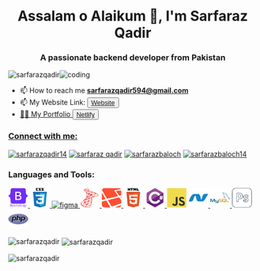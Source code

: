 <h1 align="center">Assalam o Alaikum 👋, I'm Sarfaraz Qadir</h1>
<h3 align="center">A passionate backend developer from Pakistan</h3>

<img align="right" alt="coding" width="400px" src="https://user-images.githubusercontent.com/55389276/140866485-8fb1c876-9a8f-4d6a-98dc-08c4981eaf70.gif">

<p align="left"> <img src="https://komarev.com/ghpvc/?username=sarfarazqadir&label=Profile%20views&color=0e75b6&style=flat" alt="sarfarazqadir" /> </p>

- 📫 How to reach me **sarfarazqadir594@gmail.com**
- 📫 My Website Link: <button><a href="https://ctc-vaccination-123.000webhostapp.com/">Website</button>
- 👨‍💻 My Portfolio <button><a href="https://sarfarazportfolio.netlify.app/">Netlify</button>


<h3 align="left">Connect with me:</h3>
<p align="left">
<a href="https://twitter.com/sarfarazqadir14" target="blank"><img align="center" src="https://raw.githubusercontent.com/rahuldkjain/github-profile-readme-generator/master/src/images/icons/Social/twitter.svg" alt="sarfarazqadir14" height="30" width="40" /></a>
<a href="https://linkedin.com/in/sarfaraz qadir" target="blank"><img align="center" src="https://raw.githubusercontent.com/rahuldkjain/github-profile-readme-generator/master/src/images/icons/Social/linked-in-alt.svg" alt="sarfaraz qadir" height="30" width="40" /></a>
<a href="https://www.facebook.com/sarfaraz.baloch.315080?mibextid=ZbWKwL" target="blank"><img align="center" src="https://raw.githubusercontent.com/rahuldkjain/github-profile-readme-generator/master/src/images/icons/Social/facebook.svg" alt="sarfarazbaloch" height="30" width="40" /></a>
<a href="https://www.instagram.com/sarfaraz_qadir14?igsh=ZzEyZmQ4cTZnajVy" target="blank"><img align="center" src="https://raw.githubusercontent.com/rahuldkjain/github-profile-readme-generator/master/src/images/icons/Social/instagram.svg" alt="sarfarazbaloch14" height="30" width="40" /></a>
</p>

<h3 align="left">Languages and Tools:</h3>
<p align="left"> <a href="https://getbootstrap.com" target="_blank" rel="noreferrer"> <img src="https://raw.githubusercontent.com/devicons/devicon/master/icons/bootstrap/bootstrap-plain-wordmark.svg" alt="bootstrap" width="40" height="40"/> </a> <a href="https://www.w3schools.com/css/" target="_blank" rel="noreferrer"> <img src="https://raw.githubusercontent.com/devicons/devicon/master/icons/css3/css3-original-wordmark.svg" alt="css3" width="40" height="40"/> </a> <a href="https://www.figma.com/" target="_blank" rel="noreferrer"> <img src="https://www.vectorlogo.zone/logos/figma/figma-icon.svg" alt="figma" width="40" height="40"/> </a> <a href="#">
    <img src="https://raw.githubusercontent.com/devicons/devicon/master/icons/microsoftsqlserver/microsoftsqlserver-plain.svg" alt="sqlserver" width="40" height="40"/>
</a>
 <a href="https://laravel.com" target="_blank" rel="noreferrer">
  <img src="https://raw.githubusercontent.com/devicons/devicon/master/icons/laravel/laravel-plain.svg" alt="laravel" width="40" height="40"/>
</a>
 <a href="https://www.w3.org/html/" target="_blank" rel="noreferrer"> <img src="https://raw.githubusercontent.com/devicons/devicon/master/icons/html5/html5-original-wordmark.svg" alt="html5" width="40" height="40"/> </a>  <a href="https://developer.mozilla.org/en-US/docs/Web/JavaScript" target="_blank" rel="noreferrer">  <a href="https://raw.githubusercontent.com/devicons/devicon/master/icons/csharp/csharp-original.svg">
    <img src="https://raw.githubusercontent.com/devicons/devicon/master/icons/csharp/csharp-original.svg" alt="C#" width="40" height="40">
</a>
 <img src="https://raw.githubusercontent.com/devicons/devicon/master/icons/javascript/javascript-original.svg" alt="javascript" width="40" height="40"/> </a> <a href="https://dotnet.microsoft.com/" target="_blank" rel="noreferrer">
  <img src="https://raw.githubusercontent.com/devicons/devicon/master/icons/dot-net/dot-net-plain.svg" alt=".NET" width="40" height="40"/>
</a>
 <a href="https://www.mysql.com/" target="_blank" rel="noreferrer"> <img src="https://raw.githubusercontent.com/devicons/devicon/master/icons/mysql/mysql-original-wordmark.svg" alt="mysql" width="40" height="40"/> </a> <a href="https://www.photoshop.com/en" target="_blank" rel="noreferrer"> <img src="https://raw.githubusercontent.com/devicons/devicon/master/icons/photoshop/photoshop-line.svg" alt="photoshop" width="40" height="40"/> </a> <a href="https://www.php.net" target="_blank" rel="noreferrer"> <img src="https://raw.githubusercontent.com/devicons/devicon/master/icons/php/php-original.svg" alt="php" width="40" height="40"/> </a> </p>

<p><img align="left" src="https://github-readme-stats.vercel.app/api/top-langs?username=sarfarazqadir&show_icons=true&locale=en&layout=compact" alt="sarfarazqadir" /></p>

<p>&nbsp;<img align="center" src="https://github-readme-stats.vercel.app/api?username=sarfarazqadir&show_icons=true&locale=en" alt="sarfarazqadir" /></p>

<p><img align="center" src="https://github-readme-streak-stats.herokuapp.com/?user=sarfarazqadir&" alt="sarfarazqadir" /></p>


